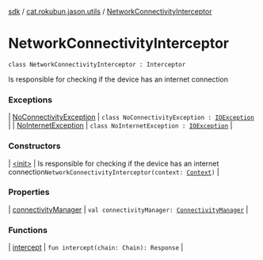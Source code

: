 [sdk](../../index.md) / [cat.rokubun.jason.utils](../index.md) / [NetworkConnectivityInterceptor](./index.md)

# NetworkConnectivityInterceptor

`class NetworkConnectivityInterceptor : Interceptor`

Is responsible for checking if the device has an internet connection

### Exceptions

| [NoConnectivityException](-no-connectivity-exception/index.md) | `class NoConnectivityException : `[`IOException`](https://docs.oracle.com/javase/6/docs/api/java/io/IOException.html) |
| [NoInternetException](-no-internet-exception/index.md) | `class NoInternetException : `[`IOException`](https://docs.oracle.com/javase/6/docs/api/java/io/IOException.html) |

### Constructors

| [&lt;init&gt;](-init-.md) | Is responsible for checking if the device has an internet connection`NetworkConnectivityInterceptor(context: `[`Context`](https://developer.android.com/reference/android/content/Context.html)`)` |

### Properties

| [connectivityManager](connectivity-manager.md) | `val connectivityManager: `[`ConnectivityManager`](https://developer.android.com/reference/android/net/ConnectivityManager.html) |

### Functions

| [intercept](intercept.md) | `fun intercept(chain: Chain): Response` |

